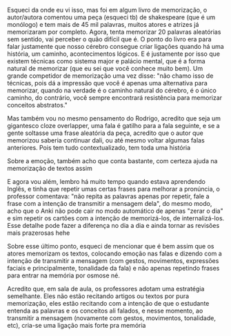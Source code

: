 Esqueci da onde eu vi isso, mas foi em algum livro de memorização, o autor/autora comentou uma peça (esqueci tb) de shakespeare (que é um monólogo) e tem mais de 45 mil palavras, muitos atores e atrizes já memorizaram por completo. Agora, tenta memorizar 20 palavras aleatórias sem sentido, vai perceber o quão difícil que é. O ponto do livro era para falar justamente que nosso cérebro consegue criar ligações quando há uma história, um caminho, acontecimentos lógicos. E é justamente por isso que existem técnicas como sistema major e palácio mental, que é a forma natural de memorizar (que eu sei que você conhece muito bem). Um grande competidor de memorização uma vez disse: "não chamo isso de técnicas, pois dá a impressão que você é apenas uma alternativa para memorizar, quando na verdade é o caminho natural do cérebro, é o único caminho, do contrário, você sempre encontrará resistência para memorizar conceitos abstratos."

Mas também vou no mesmo pensamento do Rodrigo, acredito que seja um gigantesco cloze overlapper, uma fala é gatilho para a fala seguinte, e se a gente soltasse uma frase aleatória da peça, acredito que o autor que memorizou saberia continuar dali, ou até mesmo voltar algumas falas anteriores. Pois tem tudo contextualizado, tem toda uma história

Sobre a emoção, também acho que conta bastante, com certeza ajuda na memorização de textos assim

E agora vou além, lembro há muito tempo quando estava aprendendo Inglês, e tinha que repetir umas certas frases para melhorar a pronúncia, o professor comentava: "não repita as palavras apenas por repetir, fale a frase com a intenção de transmitir a mensagem dela", do mesmo modo, acho que o Anki não pode cair no modo automático de apenas "zerar o dia" e sim repetir os cartões com a intenção de memorizá-los, de internalizá-los. Esse detalhe pode fazer a diferença no dia a dia e ainda tornar as revisões mais prazerosas hehe

Sobre esse último ponto, esqueci de mencionar que é bem assim que os atores memorizam os textos, colocando emoção nas falas e dizendo com a intenção de transmitir a mensagem (com gestos, movimentos,  expressões faciais e principalmente, tonalidade da fala) e não apenas repetindo frases para entrar na memória por osmose né.

Acredito que, em sala de aula, os professores adotam uma estratégia semelhante. Eles não estão recitando artigos ou textos por pura memorização, eles estão recitando com a intenção de que o estudante entenda as palavras e os conceitos ali falados, e nesse momento, ao transmitir a mensagem (novamente com gestos, movimentos, tonalidade, etc), cria-se uma ligação mais forte pra memória
